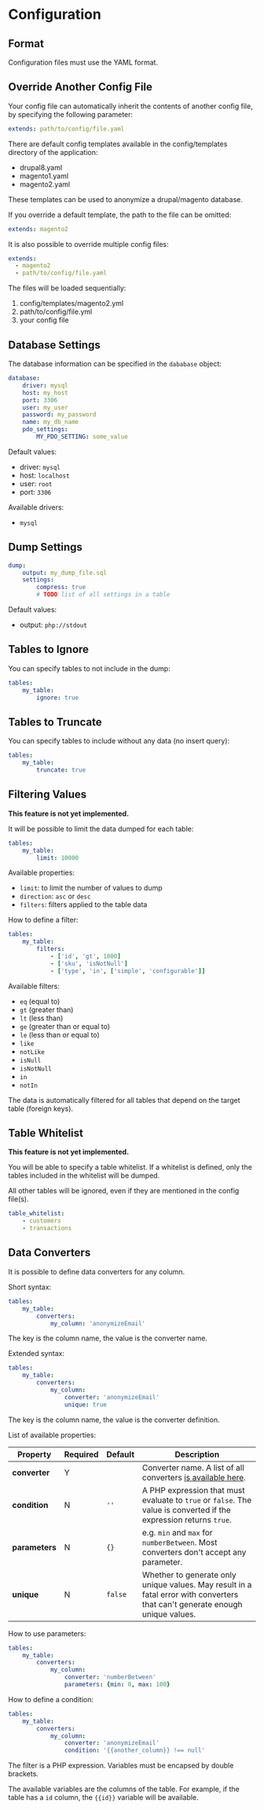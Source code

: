 # Configuration

## Format

Configuration files must use the YAML format.

## Override Another Config File

Your config file can automatically inherit the contents of another config file, by specifying the following parameter:

```yaml
extends: path/to/config/file.yaml
```

There are default config templates available in the config/templates directory of the application:

- drupal8.yaml
- magento1.yaml
- magento2.yaml

These templates can be used to anonymize a drupal/magento database.

If you override a default template, the path to the file can be omitted:

```yaml
extends: magento2
```

It is also possible to override multiple config files:

```yaml
extends:
  - magento2
  - path/to/config/file.yaml
```

The files will be loaded sequentially:

1. config/templates/magento2.yml
2. path/to/config/file.yml
3. your config file

## Database Settings

The database information can be specified in the `dababase` object:

```yaml
database:
    driver: mysql
    host: my_host
    port: 3306
    user: my_user
    password: my_password
    name: my_db_name
    pdo_settings:
        MY_PDO_SETTING: some_value
```

Default values:

- driver: `mysql`
- host: `localhost`
- user: `root`
- port: `3306`

Available drivers:

- `mysql`

## Dump Settings

```yaml
dump:
    output: my_dump_file.sql
    settings:
        compress: true
        # TODO list of all settings in a table
```

Default values:

- output: `php://stdout`

## Tables to Ignore

You can specify tables to not include in the dump:

```yaml
tables:
    my_table:
        ignore: true
```

## Tables to Truncate

You can specify tables to include without any data (no insert query):

```yaml
tables:
    my_table:
        truncate: true
```

## Filtering Values

**This feature is not yet implemented.**

It will be possible to limit the data dumped for each table:

```yaml
tables:
    my_table:
        limit: 10000
```

Available properties:

- `limit`: to limit the number of values to dump
- `direction`: `asc` or `desc`
- `filters`: filters applied to the table data

How to define a filter:

```yaml
tables:
    my_table:
        filters:
            - ['id', 'gt', 1000]
            - ['sku', 'isNotNull']
            - ['type', 'in', ['simple', 'configurable']]
```

Available filters:

- `eq` (equal to)
- `gt` (greater than)
- `lt` (less than)
- `ge` (greater than or equal to)
- `le` (less than or equal to)
- `like`
- `notLike`
- `isNull`
- `isNotNull`
- `in`
- `notIn`

The data is automatically filtered for all tables that depend on the target table (foreign keys).

## Table Whitelist

**This feature is not yet implemented.**

You will be able to specify a table whitelist.
If a whitelist is defined, only the tables included in the whitelist will be dumped.

All other tables will be ignored, even if they are mentioned in the config file(s).

```yaml
table_whitelist:
    - customers
    - transactions
```

## Data Converters

It is possible to define data converters for any column.

Short syntax:

```yaml
tables:
    my_table:
        converters:
            my_column: 'anonymizeEmail'
```

The key is the column name, the value is the converter name.

Extended syntax:

```yaml
tables:
    my_table:
        converters:
            my_column:
                converter: 'anonymizeEmail'
                unique: true
```

The key is the column name, the value is the converter definition.

List of available properties:

| Property | Required | Default | Description |
| --- | --- | --- | --- |
| **converter** | Y | | Converter name. A list of all converters [is available here](converters.md). |
| **condition** | N | `''` | A PHP expression that must evaluate to `true` or `false`. The value is converted if the expression returns `true`. |
| **parameters** | N | `{}` | e.g. `min` and `max` for `numberBetween`. Most converters don't accept any parameter. |
| **unique** | N | `false` | Whether to generate only unique values. May result in a fatal error with converters that can't generate enough unique values. |

How to use parameters:

```yaml
tables:
    my_table:
        converters:
            my_column:
                converter: 'numberBetween'
                parameters: {min: 0, max: 100}
```

How to define a condition:

```yaml
tables:
    my_table:
        converters:
            my_column:
                converter: 'anonymizeEmail'
                condition: '{{another_column}} !== null'
```

The filter is a PHP expression.
Variables must be encapsed by double brackets.

The available variables are the columns of the table.
For example, if the table has a `id` column, the `{{id}}` variable will be available.
